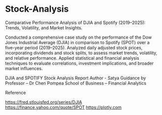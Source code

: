 # Stock-Analysis

Comparative Performance Analysis of DJIA and Spotify (2019–2025): Trends, Volatility, and Market Insights.

Conducted a comprehensive case study on the performance of the Dow Jones Industrial Average (DJIA) in comparison to Spotify (SPOT) over a five-year period (2019–2025). Analyzed daily adjusted stock prices, incorporating dividends and stock splits, to assess market trends, volatility, and relative performance. Applied statistical and financial analysis techniques to evaluate correlations, investment implications, and broader market influences.

DJIA and SPOTIFY Stock Analysis Report
Author - Satya
Guidance by Professor – Dr Chen
Pompea School of Business – Financial Analytics
 
Reference

https://fred.stlouisfed.org/series/DJIA
https://finance.yahoo.com/quote/SPOT
https://plotly.com



